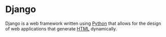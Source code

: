 # Django

Django is a web framework written using [Python](python) that allows for the design of web applications that generate [HTML](html) dynamically.
